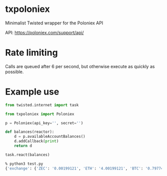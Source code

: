 # txpoloniex
Minimalist Twisted wrapper for the Poloniex API

API: https://poloniex.com/support/api/

# Rate limiting

Calls are queued after 6 per second, but otherwise execute as quickly as possible.

# Example use
```python
from twisted.internet import task

from txpoloniex import Poloniex

p = Poloniex(api_key='', secret='')

def balances(reactor):
    d = p.availableAccountBalances()
    d.addCallback(print)
    return d

task.react(balances)
```

```bash
% python3 test.py
{'exchange': {'ZEC': '0.00199121', 'ETH': '4.00199121', 'BTC': '0.79774165'}}
```
